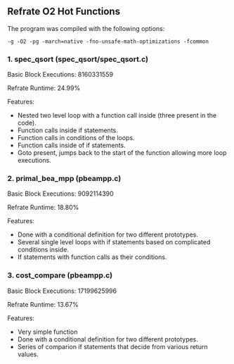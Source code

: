## Refrate O2 Hot Functions

The program was compiled with the following options:

```
-g -O2 -pg -march=native -fno-unsafe-math-optimizations -fcommon
```

### 1. spec_qsort (spec_qsort/spec_qsort.c)
Basic Block Executions: 8160331559

Refrate Runtime: 24.99%

Features:
- Nested two level loop with a function call inside (three present in the code).
- Function calls inside if statements.
- Function calls in conditions of the loops.
- Function calls inside of if statements.
- Goto present, jumps back to the start of the function allowing more loop executions.

### 2. primal_bea_mpp (pbeampp.c)
Basic Block Executions: 9092114390

Refrate Runtime: 18.80%

Features:
- Done with a conditional definition for two different prototypes.
- Several single level loops with if statements based on complicated conditions inside.
- If statements with function calls as their conditions.

### 3. cost_compare (pbeampp.c)
Basic Block Executions: 17199625996

Refrate Runtime: 13.67%

Features:
- Very simple function
- Done with a conditional definition for two different prototypes.
- Series of comparion if statements that decide from various return values.
